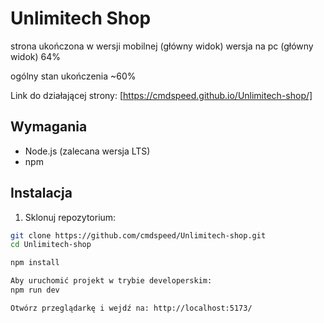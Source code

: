 # Unlimitech Shop

strona ukończona w wersji mobilnej (główny widok)
wersja na pc (główny widok) 64%

ogólny stan ukończenia ~60%

Link do działającej strony: [https://cmdspeed.github.io/Unlimitech-shop/]

## Wymagania

- Node.js (zalecana wersja LTS)
- npm

## Instalacja

1. Sklonuj repozytorium:

```bash
git clone https://github.com/cmdspeed/Unlimitech-shop.git
cd Unlimitech-shop

npm install

Aby uruchomić projekt w trybie developerskim:
npm run dev

Otwórz przeglądarkę i wejdź na: http://localhost:5173/

```
